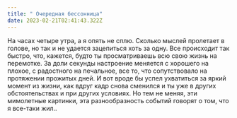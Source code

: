 ```yaml
---
title: " Очередная бессонница"
date: 2023-02-21T02:41:43.322Z
---
```

На часах четыре утра, а я опять не сплю. Сколько мыслей пролетает в голове, но так и не удается зацепиться хоть за одну. Все происходит так быстро, что, кажется, будто ты просматриваешь всю свою жизнь на перемотке. За доли секунды настроение меняется с хорошего на плохое, с радостного на печальное, все то, что сопутствовало на протяжении прожитых дней. И вот вроде бы успел ухватиться за яркий момент из жизни, как вдруг кадр снова сменился и ты уже в других обстоятельствах и при других условиях. Но тем не меняя, эти мимолетные картинки, эта разнообразность событий говорят о том, что я все-таки жил..